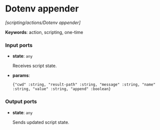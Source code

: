 # Dotenv appender

_[scripting/actions/Dotenv appender]_

__Keywords__: action, scripting, one-time

### Input ports

* __state__: ` any `

    Receives script state.<br>


* __params__: 
    ```
    {"cwd" :string, "result-path" :string, "message" :string, "name" :string, "value" :string, "append" :boolean}
    ```

### Output ports

* __state__: ` any `

    Sends updated script state.<br>

